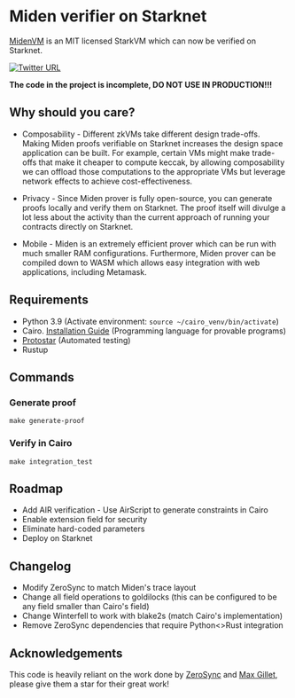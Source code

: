 # Miden verifier on Starknet
[MidenVM](https://github.com/0xPolygonMiden/miden-vm) is an MIT licensed StarkVM which can now be verified on Starknet.

[![Twitter URL](https://img.shields.io/twitter/follow/stark_oracle?style=social)](https://twitter.com/stark_oracle)

**The code in the project is incomplete, DO NOT USE IN PRODUCTION!!!**

## Why should you care?

* Composability - Different zkVMs take different design trade-offs. Making Miden proofs verifiable on Starknet increases the design space
application can be built. For example, certain VMs might make trade-offs that make it cheaper to compute keccak, by allowing composability
we can offload those computations to the appropriate VMs but leverage network effects to achieve cost-effectiveness.

* Privacy - Since Miden prover is fully open-source, you can generate proofs locally and verify them on Starknet. The proof itself
will divulge a lot less about the activity than the current approach of running your contracts directly on Starknet.

* Mobile - Miden is an extremely efficient prover which can be run with much smaller RAM configurations. Furthermore, Miden prover can 
be compiled down to WASM which allows easy integration with web applications, including Metamask.

## Requirements
- Python 3.9 (Activate environment: `source ~/cairo_venv/bin/activate`)
- Cairo. [Installation Guide](https://www.cairo-lang.org/docs/quickstart.html) (Programming language for provable programs)
- [Protostar](https://docs.swmansion.com/protostar/docs/tutorials/installation) (Automated testing)
- Rustup

## Commands

### Generate proof
```
make generate-proof
```

### Verify in Cairo
```
make integration_test
```

## Roadmap

* Add AIR verification - Use AirScript to generate constraints in Cairo
* Enable extension field for security
* Eliminate hard-coded parameters 
* Deploy on Starknet

## Changelog
* Modify ZeroSync to match Miden's trace layout
* Change all field operations to goldilocks (this can be configured to be any field smaller than Cairo's field)
* Change Winterfell to work with blake2s (match Cairo's implementation)
* Remove ZeroSync dependencies that require Python<>Rust integration

## Acknowledgements

This code is heavily reliant on the work done by [ZeroSync](https://github.com/ZeroSync/ZeroSync) and [Max Gillet](https://github.com/maxgillett), please give them a star for their great work!